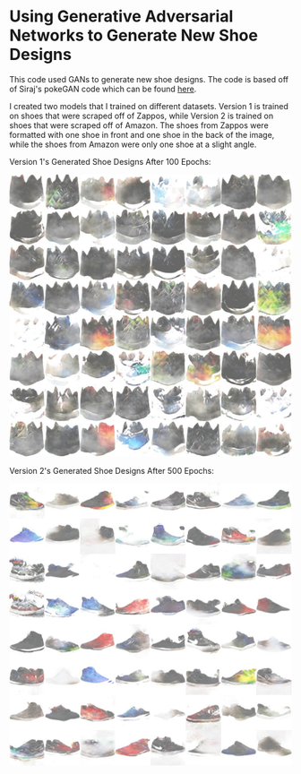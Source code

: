 # Using Generative Adversarial Networks to Generate New Shoe Designs

This code used GANs to generate new shoe designs. The code is based off of Siraj's pokeGAN code which can be found [here](https://github.com/llSourcell/Pokemon_GAN).

I created two models that I trained on different datasets. Version 1 is trained on shoes that were scraped off of Zappos, while Version 2 is trained on shoes that were scraped off of Amazon. The shoes from Zappos were formatted with one shoe in front and one shoe in the back of the image, while the shoes from Amazon were only one shoe at a slight angle. 

Version 1's Generated Shoe Designs After 100 Epochs:

![](https://github.com/JerryWei03/ShoeGAN/blob/master/epoch99v1.jpg)

Version 2's Generated Shoe Designs After 500 Epochs:

![](https://github.com/JerryWei03/ShoeGAN/blob/master/epoch500v2.jpg)
